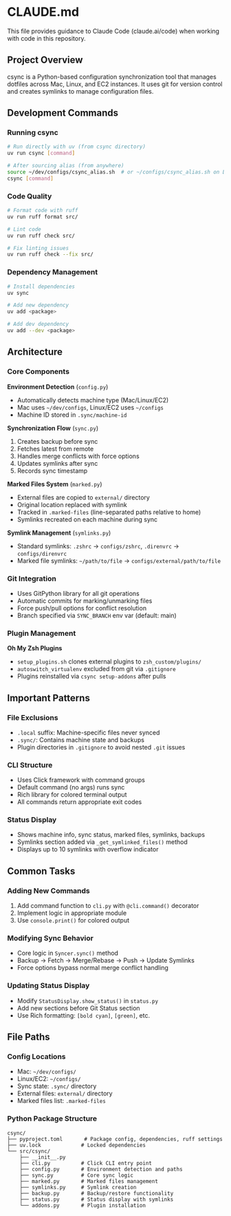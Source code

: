 # CLAUDE.md

This file provides guidance to Claude Code (claude.ai/code) when working with code in this repository.

## Project Overview

csync is a Python-based configuration synchronization tool that manages dotfiles across Mac, Linux, and EC2 instances. It uses git for version control and creates symlinks to manage configuration files.

## Development Commands

### Running csync
```bash
# Run directly with uv (from csync directory)
uv run csync [command]

# After sourcing alias (from anywhere)
source ~/dev/configs/csync_alias.sh  # or ~/configs/csync_alias.sh on Linux
csync [command]
```

### Code Quality
```bash
# Format code with ruff
uv run ruff format src/

# Lint code
uv run ruff check src/

# Fix linting issues
uv run ruff check --fix src/
```

### Dependency Management
```bash
# Install dependencies
uv sync

# Add new dependency
uv add <package>

# Add dev dependency
uv add --dev <package>
```

## Architecture

### Core Components

**Environment Detection** (`config.py`)
- Automatically detects machine type (Mac/Linux/EC2)
- Mac uses `~/dev/configs`, Linux/EC2 uses `~/configs`
- Machine ID stored in `.sync/machine-id`

**Synchronization Flow** (`sync.py`)
1. Creates backup before sync
2. Fetches latest from remote
3. Handles merge conflicts with force options
4. Updates symlinks after sync
5. Records sync timestamp

**Marked Files System** (`marked.py`)
- External files are copied to `external/` directory
- Original location replaced with symlink
- Tracked in `.marked-files` (line-separated paths relative to home)
- Symlinks recreated on each machine during sync

**Symlink Management** (`symlinks.py`)
- Standard symlinks: `.zshrc` → `configs/zshrc`, `.direnvrc` → `configs/direnvrc`
- Marked file symlinks: `~/path/to/file` → `configs/external/path/to/file`

### Git Integration

- Uses GitPython library for all git operations
- Automatic commits for marking/unmarking files
- Force push/pull options for conflict resolution
- Branch specified via `SYNC_BRANCH` env var (default: main)

### Plugin Management

**Oh My Zsh Plugins**
- `setup_plugins.sh` clones external plugins to `zsh_custom/plugins/`
- `autoswitch_virtualenv` excluded from git via `.gitignore`
- Plugins reinstalled via `csync setup-addons` after pulls

## Important Patterns

### File Exclusions
- `.local` suffix: Machine-specific files never synced
- `.sync/`: Contains machine state and backups
- Plugin directories in `.gitignore` to avoid nested `.git` issues

### CLI Structure
- Uses Click framework with command groups
- Default command (no args) runs sync
- Rich library for colored terminal output
- All commands return appropriate exit codes

### Status Display
- Shows machine info, sync status, marked files, symlinks, backups
- Symlinks section added via `_get_symlinked_files()` method
- Displays up to 10 symlinks with overflow indicator

## Common Tasks

### Adding New Commands
1. Add command function to `cli.py` with `@cli.command()` decorator
2. Implement logic in appropriate module
3. Use `console.print()` for colored output

### Modifying Sync Behavior
- Core logic in `Syncer.sync()` method
- Backup → Fetch → Merge/Rebase → Push → Update Symlinks
- Force options bypass normal merge conflict handling

### Updating Status Display
- Modify `StatusDisplay.show_status()` in `status.py`
- Add new sections before Git Status section
- Use Rich formatting: `[bold cyan]`, `[green]`, etc.

## File Paths

### Config Locations
- Mac: `~/dev/configs/`
- Linux/EC2: `~/configs/`
- Sync state: `.sync/` directory
- External files: `external/` directory
- Marked files list: `.marked-files`

### Python Package Structure
```
csync/
├── pyproject.toml       # Package config, dependencies, ruff settings
├── uv.lock             # Locked dependencies
└── src/csync/
    ├── __init__.py
    ├── cli.py          # Click CLI entry point
    ├── config.py       # Environment detection and paths
    ├── sync.py         # Core sync logic
    ├── marked.py       # Marked files management
    ├── symlinks.py     # Symlink creation
    ├── backup.py       # Backup/restore functionality
    ├── status.py       # Status display with symlinks
    └── addons.py       # Plugin installation
```